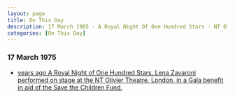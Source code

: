 ```yaml
---
layout: page
title: On This Day
description: 17 March 1985 - A Royal Night Of One Hundred Stars - NT Olivier Theatre, London.
categories: [On This Day]
---
```


### 17 March 1975
* [<span id="age1"></span> years ago A Royal Night of One Hundred Stars. Lena Zavaroni performed on stage at the NT Olivier Theatre, London. in a Gala benefit in aid of the Save the Children Fund.]()

<!-- Script for calculating number of years ago -->
<script>
var dob = '19850317';
var year = Number(dob.substr(0, 4));
var month = Number(dob.substr(4, 2)) - 1;
var day = Number(dob.substr(6, 2));
var today = new Date();
var age = today.getFullYear() - year;
if (today.getMonth() < month || (today.getMonth() == month && today.getDate() < day)) {
  age--;
}
document.getElementById("age").innerHTML=age;
</script>

